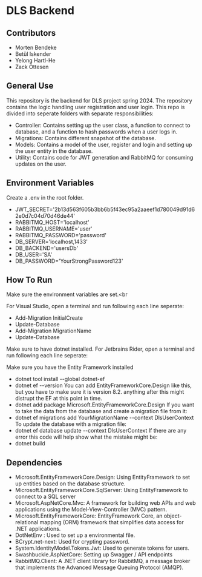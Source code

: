 # DLS Backend

## Contributors

- Morten Bendeke
- Betül Iskender
- Yelong Hartl-He
- Zack Ottesen

## General Use

This repository is the backend for DLS project spring 2024. The repository contains the logic handling user registration and user login. 
This repo is divided into seperate folders with separate responsibilities:
- Controller: Contains setting up the user class, a function to connect to database, and a function to hash passwords when a user logs in.
- Migrations: Contains different snapshot of the database. 
- Models: Contains a model of the user, register and login and setting up the user entity in the database.
- Utility: Contains code for JWT generation and RabbitMQ for consuming updates on the user. 

## Environment Variables

Create a .env in the root folder.

- JWT_SECRET='2b13d563f605b3bb6b5f43ec95a2aaeef1d780049d91d62e0d7c04d70d46de44'
- RABBITMQ_HOST='localhost'
- RABBITMQ_USERNAME='user'
- RABBITMQ_PASSWORD='password'
- DB_SERVER='localhost,1433'
- DB_BACKEND='usersDb'
- DB_USER='SA'
- DB_PASSWORD='YourStrongPassword123'

## How To Run

Make sure the environment variables are set.<br

For Visual Studio, open a terminal and run following each line seperate: 

 - Add-Migration InitialCreate
 - Update-Database
 - Add-Migration MigrationName
 - Update-Database

Make sure to have dotnet installed.
For Jetbrains Rider, open a terminal and run following each line seperate: 

Make sure you have the Entity Framework installed
 - dotnet tool install --global dotnet-ef
 - dotnet ef --version
You can add EntityFrameworkCore.Design like this, but you have to make sure it is version 8.2. anything after this might distrupt the EF at this point in time. 
 - dotnet add package Microsoft.EntityFrameworkCore.Design
If you want to take the data from the database and create a migration file from it:
 - dotnet ef migrations add YourMigrationName --context DlsUserContext
To update the database with a migration file: 
 - dotnet ef database update --context DlsUserContext
If there are any error this code will help show what the mistake might be:
 - dotnet build

## Dependencies

 - Microsoft.EntityFrameworkCore.Design: Using EntityFramework to set up entities based on the database structure.  
 - Microsoft.EntityFrameworkCore.SqlServer: Using EntityFramework to connect to a SQL server 
 - Microsoft.AspNetCore.Mvc: A framework for building web APIs and web applications using the Model-View-Controller (MVC) pattern.
 - Microsoft.EntityFrameworkCore: EntityFramework Core, an object-relational mapping (ORM) framework that simplifies data access for .NET applications.
 - DotNetEnv : Used to set up a environmental file.
 - BCrypt.net-next: Used for crypting password.
 - System.IdentityModel.Tokens.Jwt: Used to generate tokens for users. 
 - Swashbuckle.AspNetCore: Setting up Swagger / API endpoints
 - RabbitMQ.Client: A .NET client library for RabbitMQ, a message broker that implements the Advanced Message Queuing Protocol (AMQP).

